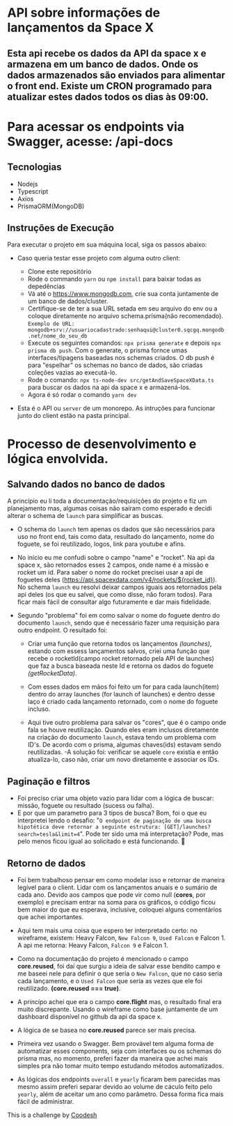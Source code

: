# API sobre informações de lançamentos da Space X

## Esta api recebe os dados da API da space x e armazena em um banco de dados. Onde os dados armazenados são enviados para alimentar o front end. Existe um CRON programado para atualizar estes dados todos os dias às 09:00.

# Para acessar os endpoints via Swagger, acesse: /api-docs

## Tecnologias

- Nodejs
- Typescript
- Axios
- PrismaORM(MongoDB)

## Instruções de Execução

Para executar o projeto em sua máquina local, siga os passos abaixo:

- Caso queria testar esse projeto com alguma outro client:

  - Clone este repositório
  - Rode o commando `yarn` ou `npm install` para baixar todas as depedências
  - Vá até o https://www.mongodb.com, crie sua conta juntamente de um banco de dados/cluster.
  - Certifique-se de ter a sua URL setada em seu arquivo do env ou a coloque diretamente no arquivo schema.prisma(não recomendado). `Exemplo de URL: mongodb+srv://usuariocadastrado:senhaqui@cluster0.sqcgq.mongodb.net/nome_do_seu_db`
  - Execute os seguintes comandos: `npx prisma generate` e depois `npx prisma db push`. Com o generate, o prisma fornce umas interfaces/tipagens baseadas nos schemas criados. O db push é para "espelhar" os schemas no banco de dados, são criadas coleções vazias ao executá-lo.
  - Rode o comando: `npx ts-node-dev src/getAndSaveSpaceXData.ts` para buscar os dados na api da space x e armazená-los.
  - Agora é só rodar o comando `yarn dev`

- Esta é o API ou `server` de um monorepo. As intruções para funcionar junto do client estão na pasta principal.

# Processo de desenvolvimento e lógica envolvida.

## Salvando dados no banco de dados

A princípio eu li toda a documentação/requisições do projeto e fiz um planejamento mas, algumas coisas não saíram como esperado e decidi alterar o schema de `launch` para simplificar as buscas.

- O schema do `launch` tem apenas os dados que são necessários para uso no front end, tais como data, resultado do lançamento, nome do foguete, se foi reutilizado, logos, link para youtube e afins.

- No início eu me confudi sobre o campo "name" e "rocket". Na api da space x, são retornados esses 2 campos, onde name é a missão e rocket um id. Para saber o nome do rocket precisei usar a api de foguetes deles (https://api.spacexdata.com/v4/rockets/${rocket_id}).
  No schema `launch` eu resolvi deixar campos iguais aos retornados pela api deles (os que eu salvei, que como disse, não foram todos). Para ficar mais fácil de consultar algo futuramente e dar mais fidelidade.

- Segundo "problema" foi em como salvar o nome do foguete dentro do documento `launch`, sendo que é necessário fazer uma requisição para outro endpoint. O resultado foi:

  - Criar uma função que retorna todos os lançamentos _(launches)_, estando com essess lançamentos salvos, criei uma função que recebe o rocketId(campo rocket retornado pela API de launches) que faz a busca baseada neste Id e retorna os dados do foguete _(getRocketData)_.
  - Com esses dados em mãos foi feito um for para cada launch(item) dentro do array launches (for launch of launches) e dentro desse laço é criado cada lançamento retornado, com o nome do foguete incluso.

  - Aqui tive outro problema para salvar os "cores", que é o campo onde fala se houve reutilização. Quando eles eram inclusos diretamente na criação do documento `launch`, estava tendo um problema com ID's. De acordo com o prisma, algumas chaves(ids) estavam sendo reutilizadas.
    -A solução foi: verificar se aquele `core` existia e então atualiza-lo, caso não, criar um novo diretamente e associar os IDs.

## Paginação e filtros

- Foi preciso criar uma objeto vazio para lidar com a lógica de buscar: missão, foguete ou resultado (sucess ou falha).
- E por que um parametro para 3 tipos de busca? Bom, foi o que eu interpretei lendo o desafio: "`O endpoint de paginação de uma busca hipotética deve retornar a seguinte estrutura:
[GET]/launches?search=tesla&limit=4`". Pode ter sido uma má interpretação? Pode, mas pelo menos ficou igual ao solicitado e está funcionando. 🤔

## Retorno de dados

- Foi bem trabalhoso pensar em como modelar isso e retornar de maneira legível para o client. Lidar com os lançamentos anuais e o sumário de cada ano. Devido aos campos que pode vir como null (**cores**, por exemplo) e precisam entrar na soma para os gráficos, o código ficou bem maior do que eu esperava, inclusive, coloquei alguns comentários que achei importantes.

- Aqui tem mais uma coisa que espero ter interpretado certo: no wireframe, existem: Heavy Falcon, `New Falcon 9`, `Used Falcon` e Falcon 1. A api me retorna: Heavy Falcon, `Falcon 9` e Falcon 1.
- Como na documentação do projeto é mencionado o campo **core.reused**, foi daí que surgiu a ideia de salvar esse bendito campo e me baseei nele para definir o que seria o `New Falcon`, que no caso seria cada lançamento, e o `Used Falcon` que seria as vezes que ele foi reutilizado. **(core.reused === true)**.
- A princípo achei que era o campo **core.flight** mas, o resultado final era muito discrepante. Usando o wireframe como base juntamente de um dashboard disponível no github da api da space x.
- A lógica de se basea no **core.reused** parece ser mais precisa.

- Primeira vez usando o Swagger. Bem provável tem alguma forma de automatizar esses components, seja com interfaces ou os schemas do prisma mas, no momento, preferi fazer da maneira que achei mais simples pra não tomar muito tempo estudando métodos automatizados.

- As lógicas dos endpoints `overall` e `yearly` ficaram bem parecidas mas mesmo assim preferi separar devido ao volume de cáculo feito pelo `yearly`, além de aceitar um ano como parâmetro. Dessa forma fica mais fácil de administrar.

This is a challenge by [Coodesh](https://coodesh.com/)
